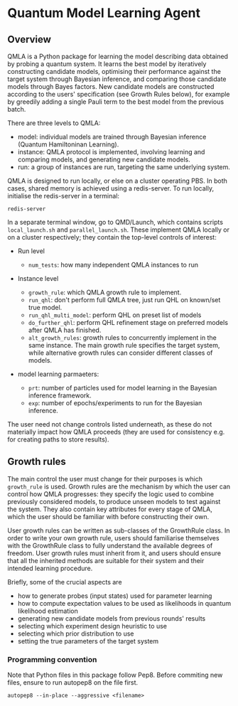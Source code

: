 # Quantum Model Learning Agent 

## Overview 
QMLA is a Python package for learning the model describing data obtained by probing a quantum system. 
It learns the best model by iteratively constructing candidate models, 
optimising their performance against the target system through Bayesian inference, 
and comparing those candidate models through Bayes factors. 
New candidate models are constructed according to the users' specification (see Growth Rules below), 
for example by greedily adding a single Pauli term to the best model from the previous batch. 

There are three levels to QMLA: 
* model: individual models are trained through Bayesian inference (Quantum Hamiltoninan Learning).
* instance: QMLA protocol is implemented, involving learning and comparing models, and generating new candidate models.
* run: a group of instances are run, targeting the same underlying system. 

QMLA is designed to run locally, or else on a cluster operating PBS. 
In both cases, shared memory is achieved using a redis-server. 
To run locally, initialise the redis-server in a terminal:
```
redis-server
```

In a separate terminal window, go to QMD/Launch, which contains scripts `local_launch.sh` and `parallel_launch.sh`. 
These implement QMLA locally or on a cluster respectively; they contain the top-level controls of interest:

* Run level
    * `num_tests`: how many independent QMLA instances to run

* Instance level
    * `growth_rule`: which QMLA growth rule to implement.
    * `run_qhl`: don't perform full QMLA tree, just run QHL on known/set true model. 
    * `run_qhl_multi_model`: perform QHL on preset list of models
    * `do_further_qhl`: perform QHL refinement stage on preferred models after QMLA has finished.
    * `alt_growth_rules`: growth rules to concurrently implement in the same instance. 
        The main growth rule specifies the target system, 
        while alternative growth rules can consider different classes of models. 

* model learning parmaeters:
    * `prt`: number of particles used for model learning in the Bayesian inference framework.
    * `exp`: number of epochs/experiments to run for the Bayesian inference. 


The user need not change controls listed underneath, as these do not materially impact how QMLA proceeds 
(they are used for consistency e.g. for creating paths to store results).


## Growth rules
The main control the user must change for their purposes is which `growth_rule` is used. 
Growth rules are the mechanism by which the user can control how QMLA progresses: 
they specify the logic used to combine previously considered models, 
to produce unseen models to test against the system. 
They also contain key attributes for every stage of QMLA, which the user should be familiar with before 
constructing their own.


User growth rules can be written as sub-classes of the GrowthRule class. 
In order to write your own growth rule, users should familiarise themselves with 
the GrowthRule class to fully understand the available degrees of freedom.
User growth rules must inherit from it, and users should ensure that all the inherited methods
are suitable for their system and their intended learning procedure.

Briefly, some of the crucial aspects are
* how to generate probes (input states) used for parameter learning
* how to compute expectation values to be used as likelihoods in quantum likelihood estimation
* generating new candidate models from previous rounds' results
* selecting which experiment design heuristic to use
* selecting which prior distribution to use
* setting the true parameters of the target system

### Programming convention
Note that Python files in this package follow Pep8. 
Before commiting new files, ensure to run autopep8 on the file first. 
```
autopep8 --in-place --aggressive <filename>
```
